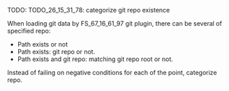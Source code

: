 
TODO: TODO_26_15_31_78: categorize git repo existence

When loading git data by FS_67_16_61_97 git plugin, there can be several of specified repo:
*   Path exists or not
*   Path exists: git repo or not.
*   Path exists and git repo: matching git repo root or not.

Instead of failing on negative conditions for each of the point, categorize repo.
